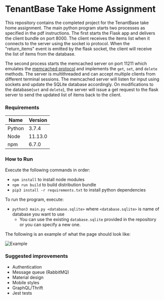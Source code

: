# TenantBase Take Home Assignment

This repository contains the completed project for the TenantBase take home assignment. The main python program starts two processes as specified in the pdf instructions. The first starts the Flask app and delivers the client bundle on port 8000. The client receives the items list when it connects to the server using the socket io protocol. When the "return_items" event is emitted by the flask socket, the client will receive the list of items from the database. 

The second process starts the memcached server on port 11211 which emulates the [memcached protocol](https://github.com/memcached/memcached/blob/master/doc/protocol.txt) and implements the `get`, `set`, and `delete` methods. The server is multithreaded and can accept multiple clients from different terminal sessions. The memcached server will listen for input using sockets and update the SQLite database accordingly. On modifications to the database(`set` and `delete`), the server will issue a get request to the flask server to send the updated list of items back to the client.

### Requirements
 | Name  | Version  |
 |--------|---------|
 | Python | 3.7.4   |
 | Node   | 11.13.0 |
 | npm    | 6.7.0   |

### How to Run
Execute the following commands in order:
- `npm install` to install node modules
- `npm run build` to build distribution bundle
- `pip3 install -r requirements.txt` to install python dependencies

To run the program, execute:
- `python3 main.py <database.sqlite>` where `<database.sqlite>` is name of database you want to use
	- You can use the existing `database.sqlite` provided in the repository or you can specify a new one.


The following is an example of what the page should look like:

![Example](https://i.imgur.com/B60lPnR.png)

### Suggested improvements
- Authentication 
- Message queue (RabbitMQ)
- Material design
- Mobile styles
- GraphQL/Thrift
- Jest tests